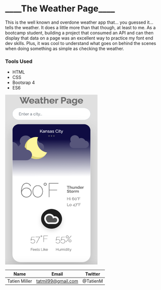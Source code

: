 # \_**\_\_**\_The Weather Page\_**\_\_**\_

This is the well known and overdone weather app that... you guessed it... tells the weather. It does a little more than that though, at least to me. As a bootcamp student, building a project that consumed an API and can then display that data on a page was an excellent way to practice my font end dev skills. Plus, it was cool to understand what goes on behind the scenes when doing something as simple as checking the weather.

### Tools Used

- HTML
- CSS
- Bootsrap 4
- ES6

<!-- ![Image of my weather app](https://github.com/tatmil-99/weatherApp/blob/main/img/Screen%20Shot%202021-04-15%20at%2010.54.43%20AM.png) -->
<img src="https://github.com/tatmil-99/weatherApp/blob/main/img/Screen%20Shot%202021-04-15%20at%2010.54.43%20AM.png" width="300" height="550">

| Name          | Email              | Twitter  |
| ------------- | ------------------ | -------- |
| Tatien Miller | tatmil99@gmail.com | @TatienM |
